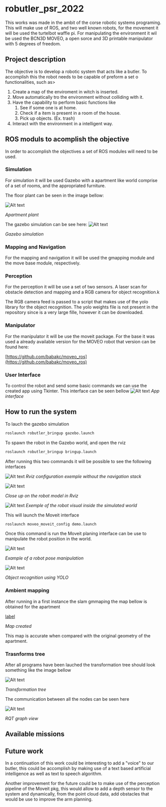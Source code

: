 # robutler_psr_2022

This works was made in the ambit of the corse robotic systems programing. This will make use of ROS, and two well known robots, for the movement it will be used the turtelbot waffle pi. For manipulating the environment it wil be used the BCN3D MOVEO, a open sorce and 3D printable manipulator with 5 degrees of freedom.

## Project description

The objective is to develop a robotic system that acts like a butler. To accomplish this the robot needs to be capable of preform a set o functionalities, such as>

1. Create a map of the enviroment in witch is inserted.
2. Move automatically tro the environment without colliding with it.
3. Have the capability to perform basic functions like
   1. See if some one is at home.
   2. Check if a item is present in a room of the house.
   3. Pick up objects. (Ex. trash)
4. Interact with the environment in a intelligent way.

## ROS moduls to acomplish the objective

In order to accomplish the objectives a set of ROS modules will need to be used.

### Simulation

For simulation it will be used Gazebo with a apartment like world comprise of a set of rooms, and the appropriated furniture.

The floor plant can be seen in the image bellow:

![Alt text](images/floorplan.jpg)

*Apartment plant*

The gazebo simulation can be see here:
![Alt text](images/Screenshot%20from%202023-02-02%2021-18-08.png)

*Gazebo simulation*

### Mapping and Navigation

For the mapping and navigation it will be used the gmapping module and the move base module, respectively.

### Perception

For the perception it will be use a set of two sensors. A laser scan for obstacle detection and mapping and a RGB camera for object recognition.k

The RGB camera feed is passed to a script that makes use of the yolo library for the object recognition. The yolo weights file is not present in the repository since is a very large fille, however it can be downloaded.

### Manipulator

For the manipulator it will be use the moveit package. For the base it was used a already available version for the MOVEO robot that version can be found here:

[https://github.com/babakc/moveo_ros](https://github.com/babakc/moveo_ros)

### User Interface

To control the robot and send some basic commands we can use the created app using Tkinter. This interface can be seen bellow
![Alt text](images/app.jpeg)
*App interface*

## How to run the system

To lauch the gazebo simulation

```bash
roslaunch robutler_bringup gazebo.launch
```

To spawn the robot in the Gazebo world, and open the rviz

```bash
roslaunch robutler_bringup bringup.launch
```

After running this two commands it will be possible to see the following interfaces

![Alt text](images/Screenshot%20from%202023-01-28%2014-15-40.png)
*Rviz configuration exemple without the navigation stack*

![Alt text](images/Screenshot%20from%202023-01-28%2014-15-43.png)

*Close up on the robot model in Rviz*

![Alt text](images/Screenshot%20from%202023-01-28%2014-15-20.png)
*Exemple of the robot visual inside the simulated world*

This will launch the Moveit interface

```bash
roslaunch moveo_moveit_config demo.launch
```

Once this command is run the Moveit planing interface can be use to manipulate the robot position in the world.

![Alt text](images/Screenshot%20from%202023-01-28%2014-16-18.png)

*Example of a robot pose manipulation*

![Alt text](images/Screenshot%20from%202023-01-28%2014-23-19.png)

*Object recognition using YOLO*

### Ambient mapping

After running in a first instance the slam gmmaping the map bellow is obtained for the apartment

[label](images/psr_apartment.pgm)

*Map created*

This map is accurate when compared with the original geometry of the apartment.

### Trasnforms tree

After all programs have been lauched the transformation tree should look something like the image bellow

![Alt text](images/frames_page-0001.jpg)

*Transformation tree*

The communication between all the nodes can be seen here

![Alt text](images/rosgraph.svg)

*RQT graph view*

## Available missions

## Future work

In a continuation of this work could be interesting to add a "voice" to our butler, this could be accomplish by making use of a text based artificial intelligence as well as text to speech algorithm.

Another improvement for the future could be to make use of the perception pipeline of the Moveit pkg, this would allow to add a depth sensor to the system and dynamically, from the point cloud data, add obstacles that would be use to improve the arm planning.
